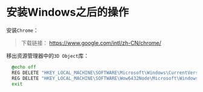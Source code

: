 # 安装Windows之后的操作

安装`Chrome`：

> 下载链接： https://www.google.com/intl/zh-CN/chrome/


移出资源管理器中的`3D Object`库：

```cmd
  @echo off
  REG DELETE "HKEY_LOCAL_MACHINE\SOFTWARE\Microsoft\Windows\CurrentVersion\Explorer\MyComputer\NameSpace\{0DB7E03F-FC29-4DC6-9020-FF41B59E513A}" /f
  REG DELETE "HKEY_LOCAL_MACHINE\SOFTWARE\Wow6432Node\Microsoft\Windows\CurrentVersion\Explorer\MyComputer\NameSpace\{0DB7E03F-FC29-4DC6-9020-FF41B59E513A}" /f
  exit
```
